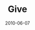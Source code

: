 ---
layout: music 
title: "Give"
series: "Lavish"
date: 2010-06-07 
description: "Brian Tome talks about what it looks like to give grace."
audio: "http://s3.amazonaws.com/crossroadsaudiomessages/Lavish05.mp3"
audio-duration: "28:59"
---